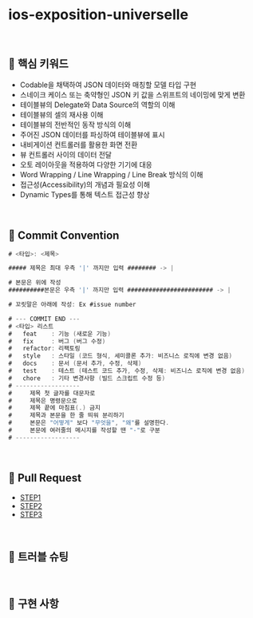 
# ios-exposition-universelle

<br>

## 📌 핵심 키워드

-  Codable을 채택하여 JSON 데이터와 매칭할 모델 타입 구현
-  스네이크 케이스 또는 축약형인 JSON 키 값을 스위프트의 네이밍에 맞게 변환
-  테이블뷰의 Delegate와 Data Source의 역할의 이해
-  테이블뷰의 셀의 재사용 이해
-  테이블뷰의 전반적인 동작 방식의 이해
-  주어진 JSON 데이터를 파싱하여 테이블뷰에 표시
-  내비게이션 컨트롤러를 활용한 화면 전환
-  뷰 컨트롤러 사이의 데이터 전달
-  오토 레이아웃을 적용하여 다양한 기기에 대응
-  Word Wrapping / Line Wrapping / Line Break 방식의 이해
-  접근성(Accessibility)의 개념과 필요성 이해
-  Dynamic Types를 통해 텍스트 접근성 향상



<br>

## 📌 Commit Convention

```swift
# <타입>: <제목>

##### 제목은 최대 우측 '|' 까지만 입력 ######## -> |

# 본문은 위에 작성
##########본문은 우측 '|' 까지만 입력 ######################## -> |

# 꼬릿말은 아래에 작성: Ex #issue number

# --- COMMIT END ---
# <타입> 리스트
#   feat    : 기능 (새로운 기능)
#   fix     : 버그 (버그 수정)
#   refactor: 리팩토링
#   style   : 스타일 (코드 형식, 세미콜론 추가: 비즈니스 로직에 변경 없음)
#   docs    : 문서 (문서 추가, 수정, 삭제)
#   test    : 테스트 (테스트 코드 추가, 수정, 삭제: 비즈니스 로직에 변경 없음)
#   chore   : 기타 변경사항 (빌드 스크립트 수정 등)
# ------------------
#     제목 첫 글자를 대문자로
#     제목은 명령문으로
#     제목 끝에 마침표(.) 금지
#     제목과 본문을 한 줄 띄워 분리하기
#     본문은 "어떻게" 보다 "무엇을", "왜"를 설명한다.
#     본문에 여러줄의 메시지를 작성할 땐 "-"로 구분
# ------------------
```

<br>

## 📌 Pull Request  

* [STEP1](https://github.com/yagom-academy/ios-exposition-universelle/pull/34) 
* [STEP2](https://github.com/yagom-academy/ios-exposition-universelle/pull/59) 
* [STEP3](https://github.com/yagom-academy/ios-exposition-universelle/pull/71)


<br>

## 📌 트러블 슈팅



<br>

## 📌 구현 사항



